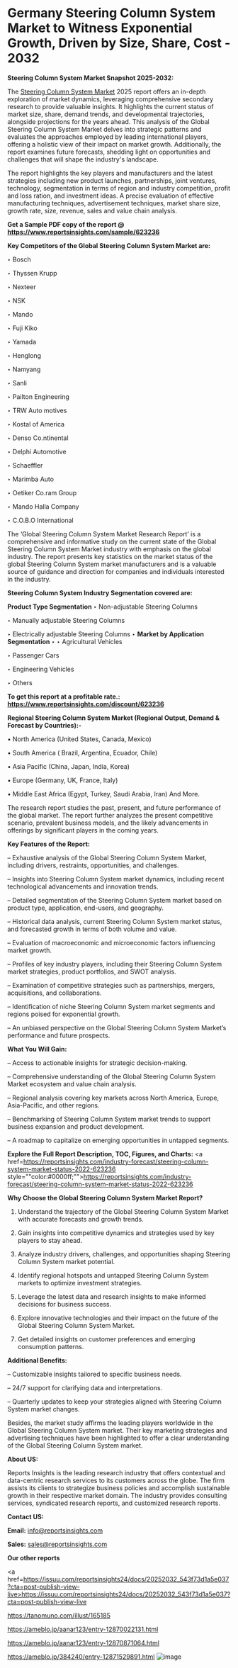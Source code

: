 # Germany Steering Column System Market to Witness Exponential Growth, Driven by Size, Share, Cost - 2032

<strong>Steering Column System Market Snapshot 2025-2032:</strong>

The <a href=https://www.reportsinsights.com/sample/623236>Steering Column System Market</a> 2025 report offers an in-depth exploration of market dynamics, leveraging comprehensive secondary research to provide valuable insights. It highlights the current status of market size, share, demand trends, and developmental trajectories, alongside projections for the years ahead. This analysis of the Global Steering Column System Market delves into strategic patterns and evaluates the approaches employed by leading international players, offering a holistic view of their impact on market growth. Additionally, the report examines future forecasts, shedding light on opportunities and challenges that will shape the industry's landscape.

The report highlights the key players and manufacturers and the latest strategies including new product launches, partnerships, joint ventures, technology, segmentation in terms of region and industry competition, profit and loss ration, and investment ideas. A precise evaluation of effective manufacturing techniques, advertisement techniques, market share size, growth rate, size, revenue, sales and value chain analysis.

<strong>Get a Sample PDF copy of the report @ <a href=https://www.reportsinsights.com/sample/623236 style=color:#0000ff;>https://www.reportsinsights.com/sample/623236</a></strong>

<strong>Key Competitors of the Global Steering Column System Market are:</strong>

‣ Bosch

‣ Thyssen Krupp

‣ Nexteer

‣ NSK

‣ Mando

‣ Fuji Kiko

‣ Yamada

‣ Henglong

‣ Namyang

‣ Sanli

‣ Pailton Engineering

‣ TRW Auto motives

‣ Kostal of America

‣ Denso
 Co.ntinental

‣ Delphi Automotive

‣ Schaeffler

‣ Marimba Auto

‣ Oetiker
 Co.ram Group

‣ Mando Halla Company

‣ C.O.B.O International

The ‘Global Steering Column System Market Research Report’ is a comprehensive and informative study on the current state of the Global Steering Column System Market industry with emphasis on the global industry. The report presents key statistics on the market status of the global Steering Column System market manufacturers and is a valuable source of guidance and direction for companies and individuals interested in the industry.

<strong>Steering Column System Industry Segmentation covered are:</strong>

<strong>Product Type Segmentation</strong>
‣
Non-adjustable Steering Columns

‣ Manually adjustable Steering Columns

‣ Electrically adjustable Steering Columns
‣ 
<strong>Market by Application Segmentation</strong>
‣
‣  Agricultural Vehicles

‣ Passenger Cars

‣ Engineering Vehicles

‣ Others

<strong>To get this report at a profitable rate.: <a href=https://www.reportsinsights.com/discount/623236 style=color:#0000ff;>https://www.reportsinsights.com/discount/623236</a></strong>

<strong>Regional Steering Column System Market (Regional Output, Demand &amp; Forecast by Countries):-</strong>

• North America (United States, Canada, Mexico)

• South America ( Brazil, Argentina, Ecuador, Chile)

• Asia Pacific (China, Japan, India, Korea)

• Europe (Germany, UK, France, Italy)

• Middle East Africa (Egypt, Turkey, Saudi Arabia, Iran) And More.

The research report studies the past, present, and future performance of the global market. The report further analyzes the present competitive scenario, prevalent business models, and the likely advancements in offerings by significant players in the coming years.

<strong>Key Features of the Report:</strong>

– Exhaustive analysis of the Global Steering Column System Market, including drivers, restraints, opportunities, and challenges.

– Insights into Steering Column System market dynamics, including recent technological advancements and innovation trends.

– Detailed segmentation of the Steering Column System market based on product type, application, end-users, and geography.

– Historical data analysis, current Steering Column System market status, and forecasted growth in terms of both volume and value.

– Evaluation of macroeconomic and microeconomic factors influencing market growth.

– Profiles of key industry players, including their Steering Column System market strategies, product portfolios, and SWOT analysis.

– Examination of competitive strategies such as partnerships, mergers, acquisitions, and collaborations.

– Identification of niche Steering Column System market segments and regions poised for exponential growth.

– An unbiased perspective on the Global Steering Column System Market’s performance and future prospects.

<strong>What You Will Gain:</strong>

– Access to actionable insights for strategic decision-making.

– Comprehensive understanding of the Global Steering Column System Market ecosystem and value chain analysis.

– Regional analysis covering key markets across North America, Europe, Asia-Pacific, and other regions.

– Benchmarking of Steering Column System market trends to support business expansion and product development.

– A roadmap to capitalize on emerging opportunities in untapped segments.

<strong>Explore the Full Report Description, TOC, Figures, and Charts:</strong>
<a href=https://reportsinsights.com/industry-forecast/steering-column-system-market-status-2022-623236 style=""color:#0000ff;"">https://reportsinsights.com/industry-forecast/steering-column-system-market-status-2022-623236</a>

<strong>Why Choose the Global Steering Column System Market Report?</strong>

1. Understand the trajectory of the Global Steering Column System Market with accurate forecasts and growth trends.

2. Gain insights into competitive dynamics and strategies used by key players to stay ahead.

3. Analyze industry drivers, challenges, and opportunities shaping Steering Column System market potential.

4. Identify regional hotspots and untapped Steering Column System markets to optimize investment strategies.

5. Leverage the latest data and research insights to make informed decisions for business success.

6. Explore innovative technologies and their impact on the future of the Global Steering Column System Market.

7. Get detailed insights on customer preferences and emerging consumption patterns.

<strong>Additional Benefits:</strong>

– Customizable insights tailored to specific business needs.

– 24/7 support for clarifying data and interpretations.

– Quarterly updates to keep your strategies aligned with Steering Column System market changes.

Besides, the market study affirms the leading players worldwide in the Global Steering Column System market. Their key marketing strategies and advertising techniques have been highlighted to offer a clear understanding of the Global Steering Column System market.

<strong><strong>About US</strong>:</strong>

Reports Insights is the leading research industry that offers contextual and data-centric research services to its customers across the globe. The firm assists its clients to strategize business policies and accomplish sustainable growth in their respective market domain. The industry provides consulting services, syndicated research reports, and customized research reports.

<strong>Contact US:</strong>

<p class=><b>Email:</b> <a href=mailto:info@reportsinsights.com>info@reportsinsights.com</a></p>
<p class=><b>Sales:</b> <a href=mailto:sales@reportsinsights.com>sales@reportsinsights.com</a></p>

<strong>Our other reports</strong>

<a href=https://issuu.com/reportsinsights24/docs/20252032_543f73d1a5e037?cta=post-publish-view-live>https://issuu.com/reportsinsights24/docs/20252032_543f73d1a5e037?cta=post-publish-view-live</a>

<a href=https://tanomuno.com/illust/165185>https://tanomuno.com/illust/165185</a>

<a href=https://ameblo.jp/aanar123/entry-12870022131.html>https://ameblo.jp/aanar123/entry-12870022131.html</a>

<a href=https://ameblo.jp/aanar123/entry-12870871064.html>https://ameblo.jp/aanar123/entry-12870871064.html</a>

<a href=https://ameblo.jp/384240/entry-12871529891.html>https://ameblo.jp/384240/entry-12871529891.html</a>
![image](https://github.com/user-attachments/assets/68cd1f63-0f56-4b6c-8c15-4121f0dda3e3)
